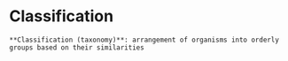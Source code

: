 # Classification
```ad-def
**Classification (taxonomy)**: arrangement of organisms into orderly groups based on their similarities


```